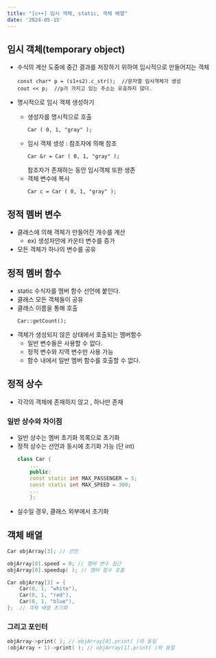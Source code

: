 ```yaml
---
title: "[c++] 임시 객체, static, 객체 배열"
date: '2024-05-15'  
---
```

## 임시 객체(temporary object)
- 수식의 계산 도중에 중간 결과를 저장하기 위하여 임시적으로 만들어지는 객체
	```
	const char* p = (s1+s2).c_str();  //문자열 임시객체가 생성
	cout << p;  //p가 가지고 있는 주소는 유효하지 않다.
	```

- 명시적으로 임시 객체 생성하기
	- 생성자를 명시적으로 호출
		```
		Car ( 0, 1, "gray" );
		```
	- 임시 객체 생성 : 참조자에 의해 참조
		```
		Car &r = Car ( 0, 1, "gray" );
		```
		참조자가 존재하는 동안 임시객체 또한 생존
	- 객체 변수에 복사
		```
		Car c = Car ( 0, 1, "gray" );
		```	

## 정적 멤버 변수
- 클래스에 의해 객체가 만들어진 개수를 계산
	- ex) 생성자안에 카운터 변수를 증가
- 모든 객체가 하나의 변수를 공유

## 정적 멤버 함수
- static 수식자를 멤버 함수 선언에 붙인다.
- 클래스 모든 객체들이 공유
- 클래스 이름을 통해 호출
	```
	Car::getCount();
	```
- 객체가 생성되지 않은 상태에서 호출되는 멤버함수
	- 일반 변수들은 사용할 수 없다.
	- 정적 변수와 지역 변수만 사용 가능
	- 함수 내에서 일반 멤버 함수를 호출할 수 없다.

## 정적 상수
- 각각의 객체에 존재하지 않고 , 하나만 존재

### 일반 상수와 차이점
- 일반 상수는 멤버 초기화 목록으로 초기화
- 정적 상수는 선언과 동시에 초기화 가능 (단 int)
	```cpp
	class Car {
		...
		public:
		const static int MAX_PASSENGER = 5;
		const static int MAX_SPEED = 300;
		...
		};
	```

* 실수일 경우, 클래스 외부에서 초기화

## 객체 배열
```cpp
Car objArray[3]; // 선언

objArray[0].speed = 0; // 멤버 변수 접근
objArray[0].speedup( ); // 멤버 함수 호출

Car objArray[3] = {
	Car(0, 1, "white"),
	Car(0, 1, "red"),
	Car(0, 1, "blue"),
};  // 객체 배열 초기화
```

### 그리고 포인터
```cpp
objArray->print( ); // objArray[0].print( )와 동일
(objArray + 1)->print( ); // objArray[1].print( )와 동일
```